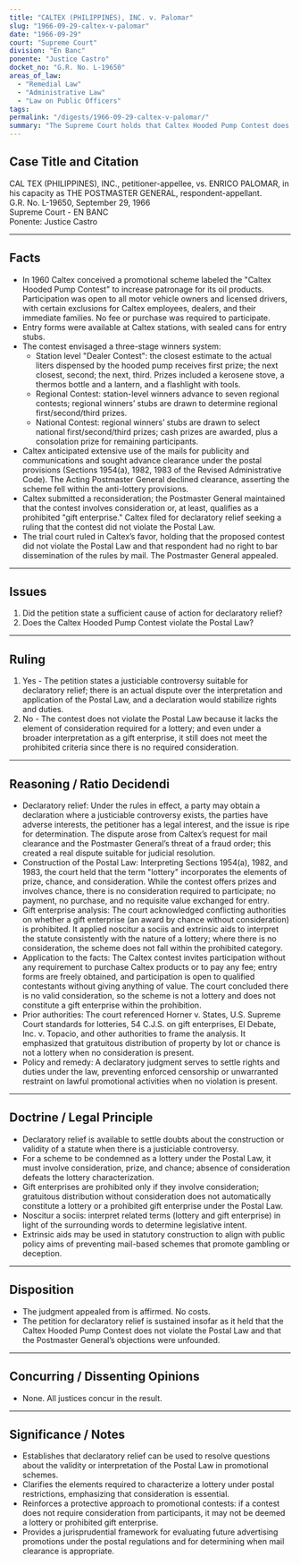 ```yaml
---
title: "CALTEX (PHILIPPINES), INC. v. Palomar"
slug: "1966-09-29-caltex-v-palomar"
date: "1966-09-29"
court: "Supreme Court"
division: "En Banc"
ponente: "Justice Castro"
docket_no: "G.R. No. L-19650"
areas_of_law:
  - "Remedial Law"
  - "Administrative Law"
  - "Law on Public Officers"
tags:
permalink: "/digests/1966-09-29-caltex-v-palomar/"
summary: "The Supreme Court holds that Caltex Hooded Pump Contest does not violate the Postal Law; declaratory relief is proper and the contest is not a lottery or gift enterprise with consideration."
---
```


## Case Title and Citation
CAL TEX (PHILIPPINES), INC., petitioner-appellee, vs. ENRICO PALOMAR, in his capacity as THE POSTMASTER GENERAL, respondent-appellant.  
G.R. No. L-19650, September 29, 1966  
Supreme Court - EN BANC  
Ponente: Justice Castro

---

## Facts
- In 1960 Caltex conceived a promotional scheme labeled the "Caltex Hooded Pump Contest" to increase patronage for its oil products. Participation was open to all motor vehicle owners and licensed drivers, with certain exclusions for Caltex employees, dealers, and their immediate families. No fee or purchase was required to participate.
- Entry forms were available at Caltex stations, with sealed cans for entry stubs.
- The contest envisaged a three-stage winners system:
  - Station level "Dealer Contest": the closest estimate to the actual liters dispensed by the hooded pump receives first prize; the next closest, second; the next, third. Prizes included a kerosene stove, a thermos bottle and a lantern, and a flashlight with tools.
  - Regional Contest: station-level winners advance to seven regional contests; regional winners’ stubs are drawn to determine regional first/second/third prizes.
  - National Contest: regional winners’ stubs are drawn to select national first/second/third prizes; cash prizes are awarded, plus a consolation prize for remaining participants.
- Caltex anticipated extensive use of the mails for publicity and communications and sought advance clearance under the postal provisions (Sections 1954(a), 1982, 1983 of the Revised Administrative Code). The Acting Postmaster General declined clearance, asserting the scheme fell within the anti-lottery provisions.
- Caltex submitted a reconsideration; the Postmaster General maintained that the contest involves consideration or, at least, qualifies as a prohibited "gift enterprise." Caltex filed for declaratory relief seeking a ruling that the contest did not violate the Postal Law.
- The trial court ruled in Caltex’s favor, holding that the proposed contest did not violate the Postal Law and that respondent had no right to bar dissemination of the rules by mail. The Postmaster General appealed.

---

## Issues
1. Did the petition state a sufficient cause of action for declaratory relief?
2. Does the Caltex Hooded Pump Contest violate the Postal Law?

---

## Ruling
1. Yes - The petition states a justiciable controversy suitable for declaratory relief; there is an actual dispute over the interpretation and application of the Postal Law, and a declaration would stabilize rights and duties.
2. No - The contest does not violate the Postal Law because it lacks the element of consideration required for a lottery; and even under a broader interpretation as a gift enterprise, it still does not meet the prohibited criteria since there is no required consideration.

---

## Reasoning / Ratio Decidendi
- Declaratory relief: Under the rules in effect, a party may obtain a declaration where a justiciable controversy exists, the parties have adverse interests, the petitioner has a legal interest, and the issue is ripe for determination. The dispute arose from Caltex’s request for mail clearance and the Postmaster General’s threat of a fraud order; this created a real dispute suitable for judicial resolution.
- Construction of the Postal Law: Interpreting Sections 1954(a), 1982, and 1983, the court held that the term "lottery" incorporates the elements of prize, chance, and consideration. While the contest offers prizes and involves chance, there is no consideration required to participate; no payment, no purchase, and no requisite value exchanged for entry.
- Gift enterprise analysis: The court acknowledged conflicting authorities on whether a gift enterprise (an award by chance without consideration) is prohibited. It applied noscitur a sociis and extrinsic aids to interpret the statute consistently with the nature of a lottery; where there is no consideration, the scheme does not fall within the prohibited category.
- Application to the facts: The Caltex contest invites participation without any requirement to purchase Caltex products or to pay any fee; entry forms are freely obtained, and participation is open to qualified contestants without giving anything of value. The court concluded there is no valid consideration, so the scheme is not a lottery and does not constitute a gift enterprise within the prohibition.
- Prior authorities: The court referenced Horner v. States, U.S. Supreme Court standards for lotteries, 54 C.J.S. on gift enterprises, El Debate, Inc. v. Topacio, and other authorities to frame the analysis. It emphasized that gratuitous distribution of property by lot or chance is not a lottery when no consideration is present.
- Policy and remedy: A declaratory judgment serves to settle rights and duties under the law, preventing enforced censorship or unwarranted restraint on lawful promotional activities when no violation is present.

---

## Doctrine / Legal Principle
- Declaratory relief is available to settle doubts about the construction or validity of a statute when there is a justiciable controversy.
- For a scheme to be condemned as a lottery under the Postal Law, it must involve consideration, prize, and chance; absence of consideration defeats the lottery characterization.
- Gift enterprises are prohibited only if they involve consideration; gratuitous distribution without consideration does not automatically constitute a lottery or a prohibited gift enterprise under the Postal Law.
- Noscitur a sociis: interpret related terms (lottery and gift enterprise) in light of the surrounding words to determine legislative intent.
- Extrinsic aids may be used in statutory construction to align with public policy aims of preventing mail-based schemes that promote gambling or deception.

---

## Disposition
- The judgment appealed from is affirmed. No costs.
- The petition for declaratory relief is sustained insofar as it held that the Caltex Hooded Pump Contest does not violate the Postal Law and that the Postmaster General’s objections were unfounded.

---

## Concurring / Dissenting Opinions
- None. All justices concur in the result.

---

## Significance / Notes
- Establishes that declaratory relief can be used to resolve questions about the validity or interpretation of the Postal Law in promotional schemes.
- Clarifies the elements required to characterize a lottery under postal restrictions, emphasizing that consideration is essential.
- Reinforces a protective approach to promotional contests: if a contest does not require consideration from participants, it may not be deemed a lottery or prohibited gift enterprise.
- Provides a jurisprudential framework for evaluating future advertising promotions under the postal regulations and for determining when mail clearance is appropriate.